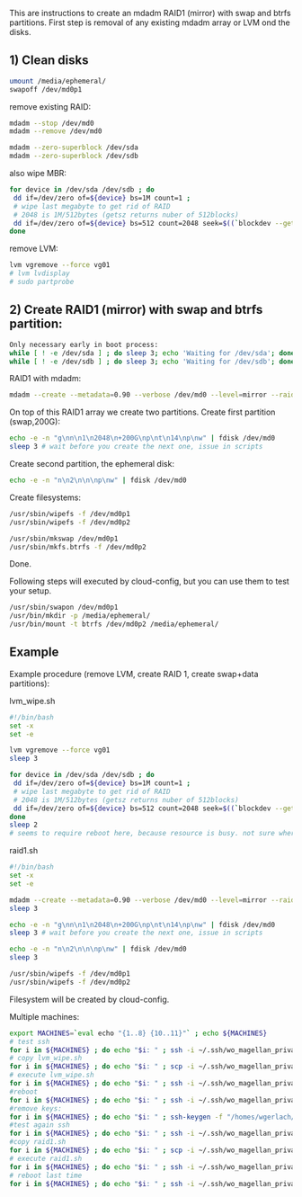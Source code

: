 

This are instructions to create an mdadm RAID1 (mirror) with swap and btrfs partitions. First step is removal of any existing mdadm array or LVM ond the disks.


## 1) Clean disks

```bash
umount /media/ephemeral/
swapoff /dev/md0p1
```

remove existing RAID:
```bash
mdadm --stop /dev/md0
mdadm --remove /dev/md0

mdadm --zero-superblock /dev/sda
mdadm --zero-superblock /dev/sdb
```

also wipe MBR:
```bash
for device in /dev/sda /dev/sdb ; do 
 dd if=/dev/zero of=${device} bs=1M count=1 ;
 # wipe last megabyte to get rid of RAID
 # 2048 is 1M/512bytes (getsz returns nuber of 512blocks)
 dd if=/dev/zero of=${device} bs=512 count=2048 seek=$((`blockdev --getsz ${device}` - 2048)) ;
done
```

remove LVM:
```bash
lvm vgremove --force vg01
# lvm lvdisplay
# sudo partprobe
```


## 2) Create RAID1 (mirror) with swap and btrfs partition:

```bash
Only necessary early in boot process:
while [ ! -e /dev/sda ] ; do sleep 3; echo 'Waiting for /dev/sda'; done
while [ ! -e /dev/sdb ] ; do sleep 3; echo 'Waiting for /dev/sdb'; done
```

RAID1 with mdadm:
```bash
mdadm --create --metadata=0.90 --verbose /dev/md0 --level=mirror --raid-devices=2 /dev/sda /dev/sdb
```

On top of this RAID1 array we create two partitions. Create first partition (swap,200G):
```bash
echo -e -n "g\nn\n1\n2048\n+200G\np\nt\n14\np\nw" | fdisk /dev/md0
sleep 3 # wait before you create the next one, issue in scripts
```

Create second partition, the ephemeral disk:
```bash
echo -e -n "n\n2\n\n\np\nw" | fdisk /dev/md0
```

Create filesystems:
```bash
/usr/sbin/wipefs -f /dev/md0p1
/usr/sbin/wipefs -f /dev/md0p2

/usr/sbin/mkswap /dev/md0p1
/usr/sbin/mkfs.btrfs -f /dev/md0p2
```

Done.

Following steps will executed by cloud-config, but you can use them to test your setup.
```bash
/usr/sbin/swapon /dev/md0p1
/usr/bin/mkdir -p /media/ephemeral/
/usr/bin/mount -t btrfs /dev/md0p2 /media/ephemeral/
```

## Example
Example procedure (remove LVM, create RAID 1, create swap+data partitions):

lvm_wipe.sh
```bash
#!/bin/bash
set -x
set -e

lvm vgremove --force vg01
sleep 3

for device in /dev/sda /dev/sdb ; do 
 dd if=/dev/zero of=${device} bs=1M count=1 ;
 # wipe last megabyte to get rid of RAID
 # 2048 is 1M/512bytes (getsz returns nuber of 512blocks)
 dd if=/dev/zero of=${device} bs=512 count=2048 seek=$((`blockdev --getsz ${device}` - 2048)) ;
done
sleep 2
# seems to require reboot here, because resource is busy. not sure where that comes from
```

raid1.sh
```bash
#!/bin/bash
set -x
set -e

mdadm --create --metadata=0.90 --verbose /dev/md0 --level=mirror --raid-devices=2 /dev/sda /dev/sdb
sleep 3

echo -e -n "g\nn\n1\n2048\n+200G\np\nt\n14\np\nw" | fdisk /dev/md0
sleep 3 # wait before you create the next one, issue in scripts

echo -e -n "n\n2\n\n\np\nw" | fdisk /dev/md0
sleep 3

/usr/sbin/wipefs -f /dev/md0p1
/usr/sbin/wipefs -f /dev/md0p2
```
Filesystem will be created by cloud-config.

Multiple machines:
```bash
export MACHINES=`eval echo "{1..8} {10..11}"` ; echo ${MACHINES}
# test ssh
for i in ${MACHINES} ; do echo "$i: " ; ssh -i ~/.ssh/wo_magellan_private_key.pem core@bio-worker${i} grep PRETTY /etc/os-release ; done
# copy lvm_wipe.sh
for i in ${MACHINES} ; do echo "$i: " ; scp -i ~/.ssh/wo_magellan_private_key.pem lvm_wipe.sh core@bio-worker${i}: ; done
# execute lvm_wipe.sh
for i in ${MACHINES} ; do echo "$i: " ; ssh -i ~/.ssh/wo_magellan_private_key.pem core@bio-worker${i} sudo lvm_wipe.sh ; done
#reboot
for i in ${MACHINES} ; do echo "$i: " ; ssh -i ~/.ssh/wo_magellan_private_key.pem core@bio-worker${i} sudo reboot ; done
#remove keys:
for i in ${MACHINES} ; do echo "$i: " ; ssh-keygen -f "/homes/wgerlach/.ssh/known_hosts" -R bio-worker${i} ; done
#test again ssh
for i in ${MACHINES} ; do echo "$i: " ; ssh -i ~/.ssh/wo_magellan_private_key.pem core@bio-worker${i} grep PRETTY /etc/os-release ; done
#copy raid1.sh
for i in ${MACHINES} ; do echo "$i: " ; scp -i ~/.ssh/wo_magellan_private_key.pem raid1.sh core@bio-worker${i}: ; done
# execute raid1.sh
for i in ${MACHINES} ; do echo "$i: " ; ssh -i ~/.ssh/wo_magellan_private_key.pem core@bio-worker${i} sudo raid1.sh ; done
# reboot last time
for i in ${MACHINES} ; do echo "$i: " ; ssh -i ~/.ssh/wo_magellan_private_key.pem core@bio-worker${i} sudo reboot ; done
```

